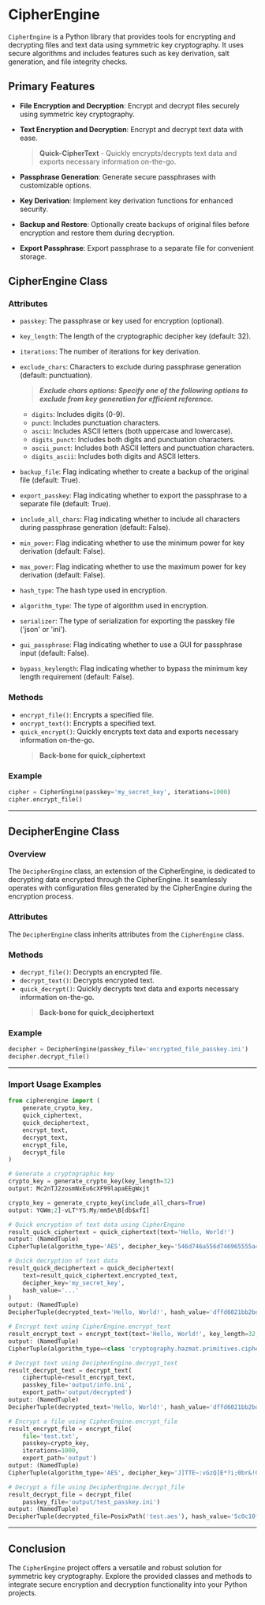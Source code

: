 # CipherEngine

`CipherEngine` is a Python library that provides tools for encrypting and decrypting files and text data using symmetric key cryptography. It uses secure algorithms and includes features such as key derivation, salt generation, and file integrity checks.

## Primary Features

- **File Encryption and Decryption**: Encrypt and decrypt files securely using symmetric key cryptography.

- **Text Encryption and Decryption**: Encrypt and decrypt text data with ease.

    > **Quick-CipherText** - Quickly encrypts/decrypts text data and exports necessary information on-the-go.

- **Passphrase Generation**: Generate secure passphrases with customizable options.

- **Key Derivation**: Implement key derivation functions for enhanced security.

- **Backup and Restore**: Optionally create backups of original files before encryption and restore them during decryption.

- **Export Passphrase**: Export passphrase to a separate file for convenient storage.

## CipherEngine Class

### Attributes

- `passkey`: The passphrase or key used for encryption (optional).
- `key_length`: The length of the cryptographic decipher key (default: 32).
- `iterations`: The number of iterations for key derivation.
- `exclude_chars`: Characters to exclude during passphrase generation (default: punctuation).
    > ***Exclude chars options: Specify one of the following options to exclude from key generation for efficient reference.***
    - `digits`: Includes digits (0-9).
    - `punct`: Includes punctuation characters.
    - `ascii`: Includes ASCII letters (both uppercase and lowercase).
    - `digits_punct`: Includes both digits and punctuation characters.
    - `ascii_punct`: Includes both ASCII letters and punctuation characters.
    - `digits_ascii`: Includes both digits and ASCII letters.
    
- `backup_file`: Flag indicating whether to create a backup of the original file (default: True).
- `export_passkey`: Flag indicating whether to export the passphrase to a separate file (default: True).
- `include_all_chars`: Flag indicating whether to include all characters during passphrase generation (default: False).
- `min_power`: Flag indicating whether to use the minimum power for key derivation (default: False).
- `max_power`: Flag indicating whether to use the maximum power for key derivation (default: False).
- `hash_type`: The hash type used in encryption.
- `algorithm_type`: The type of algorithm used in encryption.
- `serializer`: The type of serialization for exporting the passkey file ('json' or 'ini').
- `gui_passphrase`: Flag indicating whether to use a GUI for passphrase input (default: False).
- `bypass_keylength`: Flag indicating whether to bypass the minimum key length requirement (default: False).

### Methods

- `encrypt_file()`: Encrypts a specified file.
- `encrypt_text()`: Encrypts a specified text.
- `quick_encrypt()`: Quickly encrypts text data and exports necessary information on-the-go.
    > **Back-bone for quick_ciphertext**

### Example
```python
cipher = CipherEngine(passkey='my_secret_key', iterations=1000)
cipher.encrypt_file()
```
---
## DecipherEngine Class

### Overview

The `DecipherEngine` class, an extension of the CipherEngine, is dedicated to decrypting data encrypted through the CipherEngine. It seamlessly operates with configuration files generated by the CipherEngine during the encryption process.

### Attributes

The `DecipherEngine` class inherits attributes from the `CipherEngine` class.

### Methods

- `decrypt_file()`: Decrypts an encrypted file.
- `decrypt_text()`: Decrypts encrypted text.
- `quick_decrypt()`: Quickly decrypts text data and exports necessary information on-the-go.
    > **Back-bone for quick_deciphertext**

### Example

```python
decipher = DecipherEngine(passkey_file='encrypted_file_passkey.ini')
decipher.decrypt_file()
```

---

### Import Usage Examples

```python
from cipherengine import (
    generate_crypto_key,
    quick_ciphertext,
    quick_deciphertext,
    encrypt_text,
    decrypt_text,
    encrypt_file,
    decrypt_file
)

# Generate a cryptographic key
crypto_key = generate_crypto_key(key_length=32)
output: Mc2nTJ2zosmNxEu6cXF99lapaEEgWxjt

crypto_key = generate_crypto_key(include_all_chars=True)
output: YGWm;2]-vLT*YS;My/mm5e\B[db$xfI]

# Quick encryption of text data using CipherEngine
result_quick_ciphertext = quick_ciphertext(text='Hello, World!')
output: (NamedTuple)
CipherTuple(algorithm_type='AES', decipher_key='546d746a556d746965555a464e6b4a5256553568563035584e466c4d62553172635735536355316e4d456f3d', encrypted_text='-----BEGIN CIPHERENGINE CRYPTOGRAPHIC ENCRYPTED KEY-----gAAAAABlnW67n3zkDLzoLzpTtpOVdrzKwXI5qNsqXOV8bFL34sYekvRwxAH4WciesqC3UPUBB8H7Gklm5GQdV12ZzElZrCEtEg==', hash_type='SHA512', hash_value='dffd6021bb2bd5b0af676290809ec3a53191dd81c7f70a4b28688a362182986f', iterations=139239, iv_value=None, original_text='Hello, World!', salt_value=None)

# Quick decryption of text data
result_quick_deciphertext = quick_deciphertext(
    text=result_quick_ciphertext.encrypted_text,
    decipher_key='my_secret_key',
    hash_value='...'
)
output: (NamedTuple)
DecipherTuple(decrypted_text='Hello, World!', hash_value='dffd6021bb2bd5b0af676290809ec3a53191dd81c7f70a4b28688a362182986f')

# Encrypt text using CipherEngine.encrypt_text
result_encrypt_text = encrypt_text(text='Hello, World!', key_length=32, export_path='output')
output: (NamedTuple)
CipherTuple(algorithm_type=<class 'cryptography.hazmat.primitives.ciphers.algorithms.AES'>, decipher_key='4p8keHiYD5snme5DVUU8UuxKY2A9aFTc', encrypted_text='QKZrhffcL1TWS2J2fg==', hash_type=<class 'cryptography.hazmat.primitives.hashes.SHA512'>, hash_value='dffd6021bb2bd5b0af676290809ec3a53191dd81c7f70a4b28688a362182986f', iterations=139239, iv_value='bbaf9031f11a2a7ac1a8e6384d73a874', original_text='Hello, World!', salt_value='ad12ab5e72028b16a77e03a0d4f7fce0')

# Decrypt text using DecipherEngine.decrypt_text
result_decrypt_text = decrypt_text(
    ciphertuple=result_encrypt_text,
    passkey_file='output/info.ini',
    export_path='output/decrypted')
output: (NamedTuple)
DecipherTuple(decrypted_text='Hello, World!', hash_value='dffd6021bb2bd5b0af676290809ec3a53191dd81c7f70a4b28688a362182986f')

# Encrypt a file using CipherEngine.encrypt_file
result_encrypt_file = encrypt_file(
    file='test.txt',
    passkey=crypto_key,
    iterations=1000,
    export_path='output')
output: (NamedTuple)
CipherTuple(algorithm_type='AES', decipher_key='J]TTE~:vGzQ]E*?i;0br&!0,tY+zxSN^', encrypted_file='test.aes', hash_type='SHA512',hash_value='01e675506785122a5055d79a9e8fcb919c1b7838bd1d1209cd42ac67730d1f90', iterations=69619, iv_value='b26516ae7a074299bed53bbb92ebc34f', original_file='test.aes', salt_value='8cd661ff966f42fc8174623ff51e8bdd')

# Decrypt a file using DecipherEngine.decrypt_file
result_decrypt_file = decrypt_file(
    passkey_file='output/test_passkey.ini')
output: (NamedTuple)
DecipherTuple(decrypted_file=PosixPath('test.aes'), hash_value='5c0c10f62a2798b8f4f2cbb3d677fc9330d87250d3a1b27830ab050ba21c87ab')
```

---

## Conclusion

The `CipherEngine` project offers a versatile and robust solution for symmetric key cryptography. Explore the provided classes and methods to integrate secure encryption and decryption functionality into your Python projects.